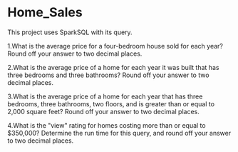 # Home_Sales

This project uses SparkSQL with its query.

1.What is the average price for a four-bedroom house sold for each year? Round off your answer to two decimal places.

2.What is the average price of a home for each year it was built that has three bedrooms and three bathrooms? Round off your answer to two decimal places.

3.What is the average price of a home for each year that has three bedrooms, three bathrooms, two floors, and is greater than or equal to 2,000 square feet? Round off your answer to two decimal places.

4.What is the "view" rating for homes costing more than or equal to $350,000? Determine the run time for this query, and round off your answer to two decimal places.
